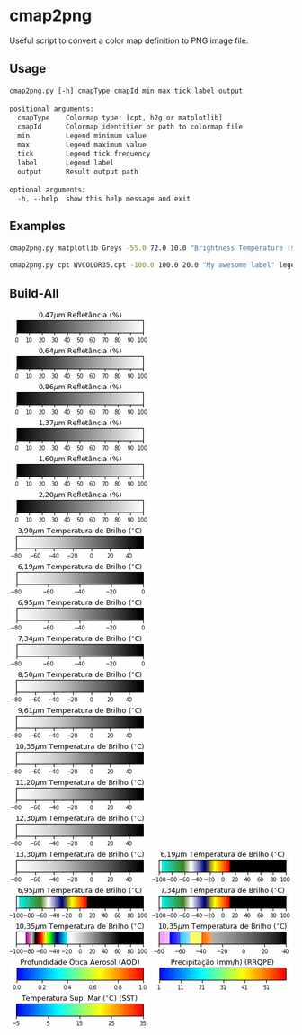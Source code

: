 # cmap2png
Useful script to convert a color map definition to PNG image file.

## Usage
```
cmap2png.py [-h] cmapType cmapId min max tick label output

positional arguments:
  cmapType    Colormap type: [cpt, h2g or matplotlib]
  cmapId      Colormap identifier or path to colormap file
  min         Legend minimum value
  max         Legend maximum value
  tick        Legend tick frequency
  label       Legend label
  output      Result output path

optional arguments:
  -h, --help  show this help message and exit
```
 
## Examples
```bash
cmap2png.py matplotlib Greys -55.0 72.0 10.0 "Brightness Temperature ($^{\circ}$C)" legend-celsius-en.png
```
```bash
cmap2png.py cpt WVCOLOR35.cpt -100.0 100.0 20.0 "My awesome label" legend.png
```

## Build-All                                                  
![](legends/goes-ch01-ref-pt-br.png)                                               
![](legends/goes-ch02-ref-pt-br.png)                                               
![](legends/goes-ch03-ref-pt-br.png)                                               
![](legends/goes-ch04-ref-pt-br.png)                                               
![](legends/goes-ch05-ref-pt-br.png)                                               
![](legends/goes-ch06-ref-pt-br.png)                                               
![](legends/goes-ch07-celsius-pt-br.png)                                           
![](legends/goes-ch08-celsius-pt-br.png)                                                                           
![](legends/goes-ch09-celsius-pt-br.png)                                                                          
![](legends/goes-ch10-celsius-pt-br.png)                                                                           
![](legends/goes-ch11-celsius-pt-br.png)                                           
![](legends/goes-ch12-celsius-pt-br.png)                                           
![](legends/goes-ch13-celsius-pt-br.png)                                                                                          
![](legends/goes-ch14-celsius-pt-br.png)                                    
![](legends/goes-ch15-celsius-pt-br.png)                                      
![](legends/goes-ch16-celsius-pt-br.png)
![](legends/goes-ch08-WVCOLOR35-celsius-pt-br.png) 
![](legends/goes-ch09-WVCOLOR35-celsius-pt-br.png)
![](legends/goes-ch10-WVCOLOR35-celsius-pt-br.png)
![](legends/goes-ch13-IR4AVHRR6-celsius-pt-br.png)
![](legends/goes-ch13-dsa-celsius-pt-br.png)
![](legends/goes-aod-pt-br.png)
![](legends/goes-rrqpef-pt-br.png)                                       
![](legends/goes-sstf-celsius-pt-br.png)                                                            
